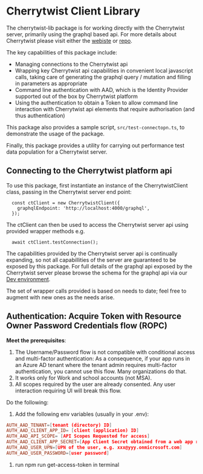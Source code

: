 # Cherrytwist Client Library
The cherrytwist-lib package is for working directly with the Cherrytwist server, primarily using the graphql based api. For more details about Cherrytwist please visit either the [webiste](http://cherrytwist.org) or [repo](http://github.com/cherrytwist/coordination).

The key capabilities of this package include:
* Managing connections to the Cherrytwist api
* Wrapping key Cherrytwist api capabilities in convenient local javascript calls, taking care of generating the graphql query / mutation and filling in parameters as appropriate
* Command line authentication with AAD, which is the Identity Provider supported out of the box by Cherrytwist platform
* Using the authentication to obtain a Token to allow command line interaction with Cherrytwist api elements that require authorisation (and thus authentication)

This package also provides a sample script, `src/test-connectopn.ts`, to demonstrate the usage of the package.

Finally, this package provides a utility for carrying out performance test data population for a Cherrytwist server.

## Connecting to the Cherrytwist platform api
To use this package, first instantiate an instance of the CherrytwistClient class, passing in the Cherrytwist server end point:
```
  const ctClient = new CherrytwistClient({
    graphqlEndpoint: 'http://localhost:4000/graphql',
  });
  ```
The ctClient can then be used to access the Cherrytwist server api using provided wrapper methods e.g.
```
  await ctClient.testConnection();
```
The capabilities provided by the Cherrytwist server api is continually expanding, so not all capabillities of the server are guaranteed to be exposed by this package. For full details of the graphql api exposed by the Cherrytwist server please browse the schema for the graphql api via our [Dev environment](http://dev.cherrytwist.org/graphql).

The set of wrapper calls provided is based on needs to date; feel free to augment with new ones as the needs arise.

## Authentication: Acquire Token with Resource Owner Password Credentials flow (ROPC)

**Meet the prerequisites**:

1. The Username/Password flow is not compatible with conditional access and multi-factor authentication: As a consequence, if your app runs in an Azure AD tenant where the tenant admin requires multi-factor authentication, you cannot use this flow. Many organizations do that.
1. It works only for Work and school accounts (not MSA).
1. All scopes required by the user are already consented. Any user interaction requiring UI will break this flow.

Do the following:

1. Add the following env variables (usually in your .env):

```conf
AUTH_AAD_TENANT=[tenant (directory) ID]
AUTH_AAD_CLIENT_APP_ID= [client (application) ID]
AUTH_AAD_API_SCOPE= [API Scopes Requested for access]
AUTH_AAD_CLIENT_APP_SECRET=[App Client Secret obtained from a web app registration*]
AUTH_AAD_USER_UPN=[UPN of the user, e.g. xxx@yyy.onmicrosoft.com]
AUTH_AAD_USER_PASSWORD=[user password]

```

1. run npm run get-access-token in terminal
